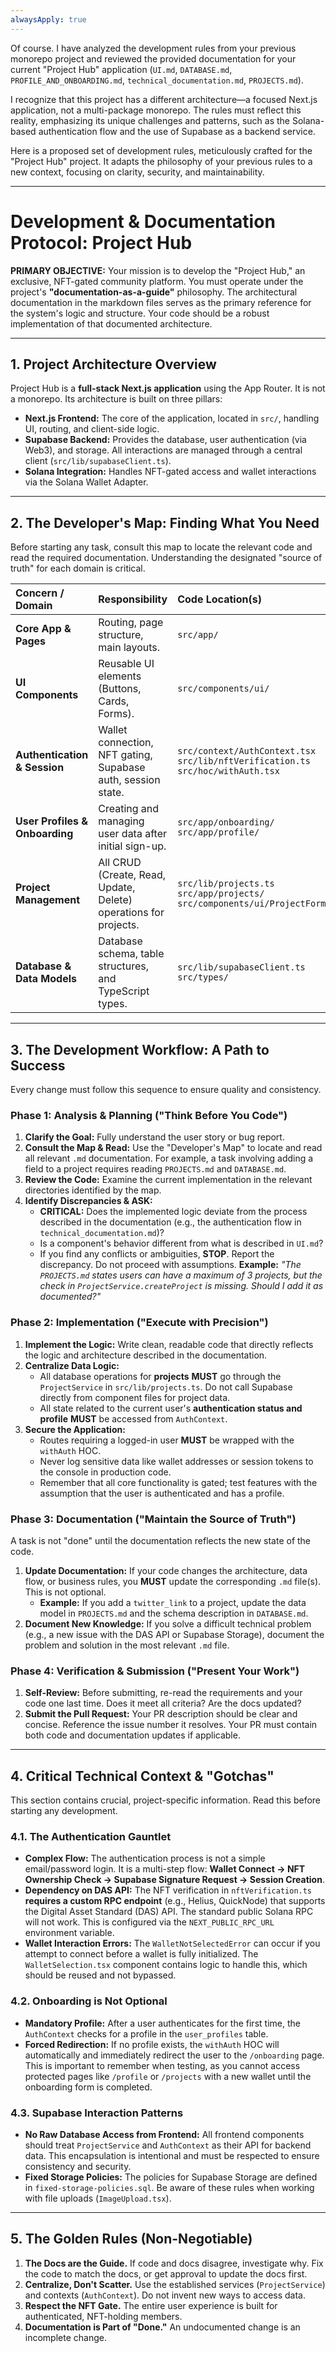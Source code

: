 ```yaml
---
alwaysApply: true
---
```

Of course. I have analyzed the development rules from your previous monorepo project and reviewed the provided documentation for your current "Project Hub" application (`UI.md`, `DATABASE.md`, `PROFILE_AND_ONBOARDING.md`, `technical_documentation.md`, `PROJECTS.md`).

I recognize that this project has a different architecture—a focused Next.js application, not a multi-package monorepo. The rules must reflect this reality, emphasizing its unique challenges and patterns, such as the Solana-based authentication flow and the use of Supabase as a backend service.

Here is a proposed set of development rules, meticulously crafted for the "Project Hub" project. It adapts the philosophy of your previous rules to a new context, focusing on clarity, security, and maintainability.

***

# Development & Documentation Protocol: Project Hub

**PRIMARY OBJECTIVE:** Your mission is to develop the "Project Hub," an exclusive, NFT-gated community platform. You must operate under the project's **"documentation-as-a-guide"** philosophy. The architectural documentation in the markdown files serves as the primary reference for the system's logic and structure. Your code should be a robust implementation of that documented architecture.

---

## 1. Project Architecture Overview

Project Hub is a **full-stack Next.js application** using the App Router. It is not a monorepo. Its architecture is built on three pillars:

*   **Next.js Frontend:** The core of the application, located in `src/`, handling UI, routing, and client-side logic.
*   **Supabase Backend:** Provides the database, user authentication (via Web3), and storage. All interactions are managed through a central client (`src/lib/supabaseClient.ts`).
*   **Solana Integration:** Handles NFT-gated access and wallet interactions via the Solana Wallet Adapter.

---

## 2. The Developer's Map: Finding What You Need

Before starting any task, consult this map to locate the relevant code and read the required documentation. Understanding the designated "source of truth" for each domain is critical.

| Concern / Domain | Responsibility | Code Location(s) | Key Documentation |
|:--- |:--- |:--- |:--- |
| **Core App & Pages** | Routing, page structure, main layouts. | `src/app/` | [`technical_documentation.md`](./technical_documentation.md) |
| **UI Components** | Reusable UI elements (Buttons, Cards, Forms). | `src/components/ui/` | [`UI.md`](./UI.md) |
| **Authentication & Session** | Wallet connection, NFT gating, Supabase auth, session state. | `src/context/AuthContext.tsx`<br>`src/lib/nftVerification.ts`<br>`src/hoc/withAuth.tsx` | [`technical_documentation.md`](./technical_documentation.md)<br>[`PROFILE_AND_ONBOARDING.md`](./PROFILE_AND_ONBOARDING.md) |
| **User Profiles & Onboarding** | Creating and managing user data after initial sign-up. | `src/app/onboarding/`<br>`src/app/profile/` | [`PROFILE_AND_ONBOARDING.md`](./PROFILE_AND_ONBOARDING.md) |
| **Project Management** | All CRUD (Create, Read, Update, Delete) operations for projects. | `src/lib/projects.ts`<br>`src/app/projects/`<br>`src/components/ui/ProjectForm.tsx` | [`PROJECTS.md`](./PROJECTS.md)<br>[`DATABASE.md`](./DATABASE.md) |
| **Database & Data Models** | Database schema, table structures, and TypeScript types. | `src/lib/supabaseClient.ts`<br>`src/types/` | [`DATABASE.md`](./DATABASE.md) |

---

## 3. The Development Workflow: A Path to Success

Every change must follow this sequence to ensure quality and consistency.

### Phase 1: Analysis & Planning ("Think Before You Code")

1.  **Clarify the Goal:** Fully understand the user story or bug report.
2.  **Consult the Map & Read:** Use the "Developer's Map" to locate and read all relevant `.md` documentation. For example, a task involving adding a field to a project requires reading `PROJECTS.md` and `DATABASE.md`.
3.  **Review the Code:** Examine the current implementation in the relevant directories identified by the map.
4.  **Identify Discrepancies & ASK:**
    *   **CRITICAL:** Does the implemented logic deviate from the process described in the documentation (e.g., the authentication flow in `technical_documentation.md`)?
    *   Is a component's behavior different from what is described in `UI.md`?
    *   If you find any conflicts or ambiguities, **STOP**. Report the discrepancy. Do not proceed with assumptions. **Example:** *"The `PROJECTS.md` states users can have a maximum of 3 projects, but the check in `ProjectService.createProject` is missing. Should I add it as documented?"*

### Phase 2: Implementation ("Execute with Precision")

1.  **Implement the Logic:** Write clean, readable code that directly reflects the logic and architecture described in the documentation.
2.  **Centralize Data Logic:**
    *   All database operations for **projects** **MUST** go through the `ProjectService` in `src/lib/projects.ts`. Do not call Supabase directly from component files for project data.
    *   All state related to the current user's **authentication status and profile** **MUST** be accessed from `AuthContext`.
3.  **Secure the Application:**
    *   Routes requiring a logged-in user **MUST** be wrapped with the `withAuth` HOC.
    *   Never log sensitive data like wallet addresses or session tokens to the console in production code.
    *   Remember that all core functionality is gated; test features with the assumption that the user is authenticated and has a profile.

### Phase 3: Documentation ("Maintain the Source of Truth")

A task is not "done" until the documentation reflects the new state of the code.

1.  **Update Documentation:** If your code changes the architecture, data flow, or business rules, you **MUST** update the corresponding `.md` file(s). This is not optional.
    *   **Example:** If you add a `twitter_link` to a project, update the data model in `PROJECTS.md` and the schema description in `DATABASE.md`.
2.  **Document New Knowledge:** If you solve a difficult technical problem (e.g., a new issue with the DAS API or Supabase Storage), document the problem and solution in the most relevant `.md` file.

### Phase 4: Verification & Submission ("Present Your Work")

1.  **Self-Review:** Before submitting, re-read the requirements and your code one last time. Does it meet all criteria? Are the docs updated?
2.  **Submit the Pull Request:** Your PR description should be clear and concise. Reference the issue number it resolves. Your PR must contain both code and documentation updates if applicable.

---

## 4. Critical Technical Context & "Gotchas"

This section contains crucial, project-specific information. Read this before starting any development.

### 4.1. The Authentication Gauntlet

*   **Complex Flow:** The authentication process is not a simple email/password login. It is a multi-step flow: **Wallet Connect -> NFT Ownership Check -> Supabase Signature Request -> Session Creation**.
*   **Dependency on DAS API:** The NFT verification in `nftVerification.ts` **requires a custom RPC endpoint** (e.g., Helius, QuickNode) that supports the Digital Asset Standard (DAS) API. The standard public Solana RPC will not work. This is configured via the `NEXT_PUBLIC_RPC_URL` environment variable.
*   **Wallet Interaction Errors:** The `WalletNotSelectedError` can occur if you attempt to connect before a wallet is fully initialized. The `WalletSelection.tsx` component contains logic to handle this, which should be reused and not bypassed.

### 4.2. Onboarding is Not Optional

*   **Mandatory Profile:** After a user authenticates for the first time, the `AuthContext` checks for a profile in the `user_profiles` table.
*   **Forced Redirection:** If no profile exists, the `withAuth` HOC will automatically and immediately redirect the user to the `/onboarding` page. This is important to remember when testing, as you cannot access protected pages like `/profile` or `/projects` with a new wallet until the onboarding form is completed.

### 4.3. Supabase Interaction Patterns

*   **No Raw Database Access from Frontend:** All frontend components should treat `ProjectService` and `AuthContext` as their API for backend data. This encapsulation is intentional and must be respected to ensure consistency and security.
*   **Fixed Storage Policies:** The policies for Supabase Storage are defined in `fixed-storage-policies.sql`. Be aware of these rules when working with file uploads (`ImageUpload.tsx`).

---

## 5. The Golden Rules (Non-Negotiable)

1.  **The Docs are the Guide.** If code and docs disagree, investigate why. Fix the code to match the docs, or get approval to update the docs first.
2.  **Centralize, Don't Scatter.** Use the established services (`ProjectService`) and contexts (`AuthContext`). Do not invent new ways to access data.
3.  **Respect the NFT Gate.** The entire user experience is built for authenticated, NFT-holding members.
4.  **Documentation is Part of "Done."** An undocumented change is an incomplete change. 